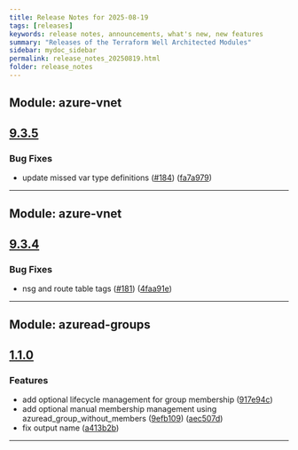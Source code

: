 ```yaml
---
title: Release Notes for 2025-08-19
tags: [releases]
keywords: release notes, announcements, what's new, new features
summary: "Releases of the Terraform Well Architected Modules"
sidebar: mydoc_sidebar
permalink: release_notes_20250819.html
folder: release_notes
---
```


## Module: azure-vnet
## [9.3.5](https://github.com/CloudNationHQ/terraform-azure-vnet/releases/tag/v9.3.5)


### Bug Fixes

* update missed var type definitions ([#184](https://github.com/CloudNationHQ/terraform-azure-vnet/issues/184)) ([fa7a979](https://github.com/CloudNationHQ/terraform-azure-vnet/commit/fa7a9796374d689da5eb10c5baa2090abc2ec6d9))

---

## Module: azure-vnet
## [9.3.4](https://github.com/CloudNationHQ/terraform-azure-vnet/releases/tag/v9.3.4)


### Bug Fixes

* nsg and route table tags ([#181](https://github.com/CloudNationHQ/terraform-azure-vnet/issues/181)) ([4faa91e](https://github.com/CloudNationHQ/terraform-azure-vnet/commit/4faa91e77a740530f5f100eeeba555fd1e383e16))

---

## Module: azuread-groups
## [1.1.0](https://github.com/CloudNationHQ/terraform-azuread-groups/releases/tag/v1.1.0)


### Features

* add optional lifecycle management for group membership ([917e94c](https://github.com/CloudNationHQ/terraform-azuread-groups/commit/917e94c599f6d7024bdc2a2d148249b8364865dd))
* add optional manual membership management using azuread_group_without_members ([9efb109](https://github.com/CloudNationHQ/terraform-azuread-groups/commit/9efb10919dd8648a61a53d28fb741a3d45bc76ef))
([aec507d](https://github.com/CloudNationHQ/terraform-azuread-groups/commit/aec507d0d9fbda208822508a786a11a9d1c8bdcf))
* fix output name ([a413b2b](https://github.com/CloudNationHQ/terraform-azuread-groups/commit/a413b2bfc7066da7831c04185cd9f685136d9290))

---


